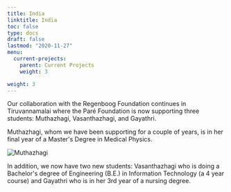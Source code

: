 ```yaml
---
title: India
linktitle: India
toc: false
type: docs
draft: false
lastmod: "2020-11-27"
menu:
  current-projects:
    parent: Current Projects
    weight: 3

weight: 3
---
```


Our collaboration with the Regenboog Foundation continues in Tiruvannamalai where the Paré Foundation is now supporting three students: Muthazhagi, Vasanthazhagi, and Gayathri.

Muthazhagi, whom we have been supporting for a couple of years, is in her final year of a Master's Degree in Medical Physics.

![Muthazhagi](/img/India/IndiaStudent2020.jpg)

In addition, we now have two new students: Vasanthazhagi who is doing a Bachelor's degree of Engineering (B.E.) in Information Technology (a 4 year course) and Gayathri who is in her 3rd year of a nursing degree.
